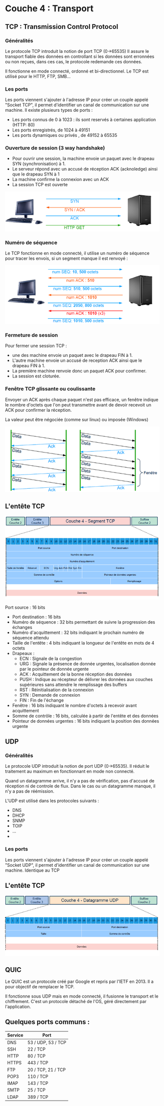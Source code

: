 # Couche 4 : Transport

## TCP : Transmission Control Protocol

### Généralités
Le protocole TCP introduit la notion de port TCP (0->65535)
Il assure le transport fiable des données en controllant si les données sont erronnées ou non reçues, dans ces cas, le protocole redemande ces données.

Il fonctionne en mode connecté, ordonné et bi-directionnel.
Le TCP est utilisé pour le HTTP, FTP, SMB...

### Les ports
Les ports viennent s'ajouter à l'adresse IP pour créer un couple appelé "Socket TCP", il permet d'identifier un canal de communication sur une machine.
Il existe plusieurs types de ports :
  - Les ports connus de 0 à 1023 : ils sont reservés à certaines application (HTTP: 80)
  - Les ports enregistrés, de 1024 à 49151
  - Les ports dynamiques ou privés , de 49152 à 65535 

### Ouverture de session (3 way handshake)
- Pour ouvrir une session, la machine envoie un paquet avec le drapeau SYN (synchronisation) à 1.
- Le serveur répond avec un accusé de réception ACK (acknoledge) ainsi que le drapeau SYN à 1
- La machine confirme la connexion avec un ACK 
- La session TCP est ouverte
 
![Ouverture de session TCP](../images/3wayhandshake.png)

### Numéro de séquence
Le TCP fonctionne en mode connecté, il utilise un numéro de séquence pour tracer les envois, si un segment manque il est renvoyé :

![Sequence TCP](../images/sequencetcp.png)

### Fermeture de session 
Pour fermer une session TCP :
- une des machine envoie un paquet avec le drapeau FIN à 1.
- L'autre machine envoie un accusé de reception ACK ainsi que le drapeau FIN à 1.
- La première machine renvoie donc un paquet ACK pour confirmer.
- La session est cloturée.

### Fenêtre TCP glissante ou coulissante
Envoyer un ACK après chaque paquet n'est pas efficace, un fenêtre indique le nombre d'octets que l'on peut transmettre avant de devoir recevoit un ACK pour confirmer la réception.

La valeur peut être négociée (comme sur linux) ou imposée (Windows)

![Fenêtre TCP](../images/fenetre_tcp.png)


## L'entête TCP
![Entête-TCP](../images/entete_tcp.png)

Port source : 16 bits
- Port destination : 16 bits
- Numéro de séquence : 32 bits permettant de suivre la progression des
échanges
- Numéro d'acquittement : 32 bits indiquant le prochain numéro de
séquence attendu
- Taille de l'entête : 4 bits indiquant la longueur de l'entête en mots de 4 octets
- Drapeaux :
  - ECN : Signale de la congestion
  - URG : Signale la présence de donnée urgentes, localisation donnée par le pointeur de donnée urgente
  - ACK : Acquittement de la bonne réception des données
  - PUSH : Indique au récepteur de délivrer les données aux couches supérieures sans attendre le remplissage des buffers
  - RST : Réinitialisation de la connexion
  - SYN : Demande de connexion
  - FIN : Fin de l'échange
-  Fenêtre : 16 bits indiquant le nombre d'octets à recevoir avant acquittement
- Somme de contrôle : 16 bits, calculée à partir de l'entête et des données
- Pointeur de données urgentes : 16 bits indiquant la position des données urgente

## UDP
### Généralités
Le protocole UDP introduit la notion de port UDP (0->65535).
Il réduit le traitement au maximum en fonctionnant en mode non connecté. 

Quand un datagramme arrive, il n'y a pas de vérification, pas d'accusé de réception ni de controle de flux. 
Dans le cas ou un datagramme manque, il n'y a pas de réémission.

L'UDP est utilisé dans les protocoles suivants :
- DNS
- DHCP
- SNMP
- TOIP
- ...
- 
### Les ports
Les ports viennent s'ajouter à l'adresse IP pour créer un couple appelé "Socket UDP", il permet d'identifier un canal de communication sur une machine.
Identique au TCP

## L'entête TCP
![Entête-UDP](../images/entete_udp.png)

## QUIC
Le QUIC est un protocole créé par Google et repris par l'IETF en 2013. Il a pour objectif de remplacer le TCP.

Il fonctionne sous UDP mais en mode connecté, il fusionne le transport et le chiffrement. C'est un protocole détaché de l'OS, géré directement par l'application.


## Quelques ports communs : 
| Service | Port               |
|---------|--------------------|
| DNS     | 53 / UDP, 53 / TCP |
| SSH     | 22 / TCP           |
| HTTP    | 80 / TCP           |
| HTTPS   | 443 / TCP          |
| FTP     | 20 / TCP, 21 / TCP |
| POP3    | 110 / TCP          |
| IMAP    | 143 / TCP          |
| SMTP    | 25 / TCP           |
| LDAP    | 389 / TCP          |
